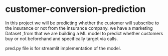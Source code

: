 # customer-conversion-prediction
In this project we will be predicting whether the customer will subscribe to the insurance or not from the insurance company. we have a marketing Dataset ,from that we are building a ML model to predict whether customers buy or not beforehand and specifically target via calls.

pred.py file is for streamlit implementation of the model.
